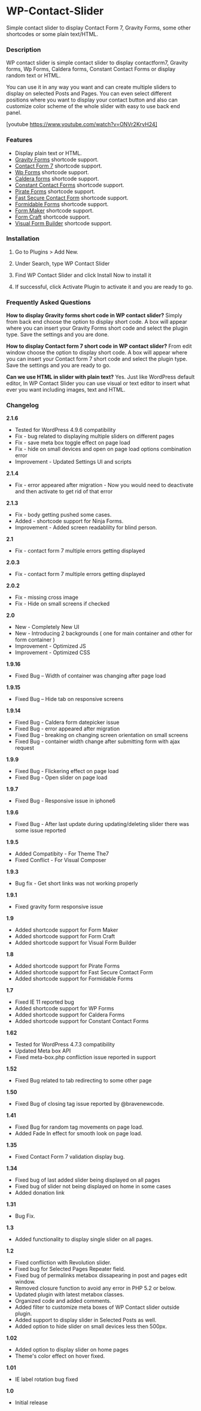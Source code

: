 # WP-Contact-Slider
Simple contact slider to display Contact Form 7, Gravity Forms, some other shortcodes or some plain text/HTML.

### Description
WP contact slider is simple contact slider to display contactform7, Gravity forms, Wp Forms, Caldera forms, Constant Contact Forms  or display random text or HTML.

You can use it in any way you want and can create multiple sliders to display on selected Posts and Pages. You can even select different positions where you want to display your contact button and also can customize color scheme of the whole slider with easy to use back end panel.

[youtube https://www.youtube.com/watch?v=ONVr2KryH24]


### Features
- Display plain text or HTML.
- [Gravity Forms](http://www.gravityforms.com/) shortcode support.
- [Contact Form 7](https://wordpress.org/plugins/contact-form-7/) shortcode support.
- [Wp Forms](https://wordpress.org/plugins/wpforms-lite/) shortcode support.
- [Caldera forms](https://calderaforms.com/) shortcode support.
- [Constant Contact Forms](https://wordpress.org/plugins/constant-contact-forms/) shortcode support.
- [Pirate Forms](https://wordpress.org/plugins/pirate-forms/) shortcode support.
- [Fast Secure Contact Form](https://wordpress.org/plugins/si-contact-form/) shortcode support.
- [Formidable Forms](https://wordpress.org/plugins/formidable/) shortcode support.
- [Form Maker](https://wordpress.org/plugins/form-maker/) shortcode support.
- [Form Craft](https://wordpress.org/plugins/formcraft-form-builder/) shortcode support.
- [Visual Form Builder](https://wordpress.org/plugins/visual-form-builder/) shortcode support.				

### Installation

1. Go to Plugins > Add New.

2. Under Search, type WP Contact Slider

3. Find WP Contact Slider and click Install Now to install it

2. If successful, click Activate Plugin to activate it and you  are ready to go.


### Frequently Asked Questions

**How to display Gravity forms short code in WP contact slider?**
Simply from back end choose the option to display short code. A box will appear where you can insert your Gravity Forms short code and select the plugin type. Save the settings and you are done. 


**How to display Contact form 7 short code in WP contact slider?**
From edit window choose the option to display short code. A box will appear where you can insert your Contact form 7 short code and select the plugin type. Save the settings and you are ready to go. 

**Can we use HTML in slider with plain text?**
Yes. Just like WordPress default editor, In WP Contact Slider you can use visual or text editor to insert what ever you want including images, text and HTML.


### Changelog

**2.1.6**
* Tested for WordPress 4.9.6 compatibility
* Fix - bug related to displaying multiple sliders on different pages
* Fix - save meta box toggle effect on page load
* Fix - hide on small devices and open on page load options combination error
* Improvement - Updated Settings UI and scripts

**2.1.4**
* Fix - error appeared after migration - Now you would need to deactivate and then activate to get rid of that error


**2.1.3**
* Fix - body getting pushed some cases.
* Added - shortcode support for Ninja Forms.
* Improvement - Added screen readablilty for blind person.

**2.1**
* Fix - contact form 7 multiple errors getting displayed

**2.0.3**
* Fix - contact form 7 multiple errors getting displayed

**2.0.2**
* Fix - missing cross image
* Fix - Hide on small screens if checked

**2.0**
* New - Completely New UI
* New - Introducing 2 backgrounds ( one for main container and other for form container )
* Improvement - Optimized JS
* Improvement - Optimized CSS

**1.9.16**
* Fixed Bug – Width of container was changing after page load

**1.9.15**
* Fixed Bug – Hide tab on responsive screens

**1.9.14**
* Fixed Bug - Caldera form datepicker issue
* Fixed Bug - error appeared after migration
* Fixed Bug - breaking on changing screen orientation on small screens
* Fixed Bug - container width change after submitting form with ajax request

**1.9.9**
* Fixed Bug - Flickering effect on page load
* Fixed Bug - Open slider on page load

**1.9.7**
* Fixed Bug - Responsive issue in iphone6

**1.9.6**
* Fixed Bug - After last update during updating/deleting slider there was some issue reported

**1.9.5**
* Added Compatibity - For Theme The7
* Fixed Conflict - For Visual Composer

**1.9.3**
* Bug fix - Get short links was not working properly

**1.9.1**
* Fixed gravity form responsive issue

**1.9**
* Added shortcode support for Form Maker
* Added shortcode support for Form Craft
* Added shortcode support for Visual Form Builder

**1.8**
* Added shortcode support for Pirate Forms
* Added shortcode support for Fast Secure Contact Form
* Added shortcode support for Formidable Forms

**1.7**
* Fixed IE 11 reported bug
* Added shortcode support for WP Forms
* Added shortcode support for Caldera Forms
* Added shortcode support for Constant Contact Forms

**1.62**
* Tested for WordPress 4.7.3 compatibility
* Updated Meta box API
* Fixed meta-box.php confliction issue reported in support


**1.52**
* Fixed Bug related to tab redirecting to some other page

**1.50**
* Fixed Bug of closing tag issue reported by @bravenewcode. 

**1.41**
* Fixed Bug for random tag movements on page load.
* Added Fade In effect for smooth look on page load.

**1.35**
* Fixed Contact Form 7 validation display bug.

**1.34**
* Fixed bug of last added slider being displayed on all pages
* Fixed bug of slider not being displayed on home in some cases
* Added donation link

**1.31**
* Bug Fix.

**1.3**
* Added functionality to display single slider on all pages.

**1.2**
* Fixed confliction with Revolution slider.
* Fixed bug for Selected Pages Repeater field.
* Fixed bug of permalinks metabox dissapearing in post and pages edit window. 
* Removed closure function to avoid any error in PHP 5.2 or below.
* Updated plugin with latest metabox classes.
* Organized code and added comments.
* Added filter to customize meta boxes of WP Contact slider outside plugin.
* Added support to display slider in Selected Posts as well.
* Added option to hide slider on small devices less then 500px.

**1.02**
* Added option to display slider on home pages
* Theme's color effect on hover fixed.

**1.01**
* IE label rotation bug fixed 

**1.0**
* Initial release


